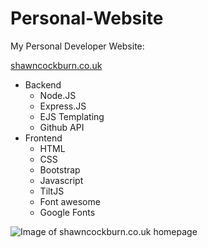 # Personal-Website
My Personal Developer Website:

[shawncockburn.co.uk](https://www.shawncockburn.co.uk/)

* Backend
  * Node.JS
  * Express.JS
  * EJS Templating
  * Github API
* Frontend
  * HTML
  * CSS
  * Bootstrap
  * Javascript
  * TiltJS
  * Font awesome
  * Google Fonts

![Image of shawncockburn.co.uk homepage](https://repository-images.githubusercontent.com/245103400/af6b3c80-cb34-11ea-82ba-4c89bd24a9dc)
